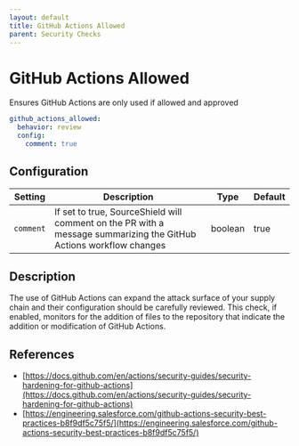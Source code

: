 ```yaml
---
layout: default
title: GitHub Actions Allowed
parent: Security Checks
---
```


# GitHub Actions Allowed
Ensures GitHub Actions are only used if allowed and approved

```yaml
github_actions_allowed:
  behavior: review
  config:
    comment: true
```

## Configuration

| Setting | Description | Type | Default |
| ------- | ----------- | ---- | ------- |
| `comment` | If set to true, SourceShield will comment on the PR with a message summarizing the GitHub Actions workflow changes | boolean | true |

## Description
The use of GitHub Actions can expand the attack surface of your supply chain and their configuration should be carefully reviewed. This check, if enabled, monitors for the addition of files to the repository that indicate the addition or modification of GitHub Actions.

## References
* [https://docs.github.com/en/actions/security-guides/security-hardening-for-github-actions](https://docs.github.com/en/actions/security-guides/security-hardening-for-github-actions)
* [https://engineering.salesforce.com/github-actions-security-best-practices-b8f9df5c75f5/](https://engineering.salesforce.com/github-actions-security-best-practices-b8f9df5c75f5/)

